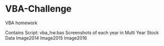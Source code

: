 # VBA-Challenge
VBA homework

Contains 
  Script: vba_hw.bas
  Screenshots of each year in Multi Year Stock Data 
    Image2014
    Image2015
    Image2016
